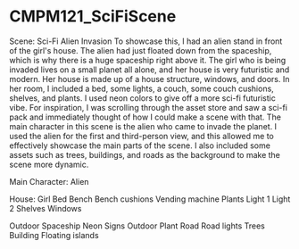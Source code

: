 # CMPM121_SciFiScene
 
Scene: Sci-Fi Alien Invasion To showcase this, I had an alien stand in front of the girl's house. The alien had just floated down from the spaceship, which is why there is a huge spaceship right above it. The girl who is being invaded lives on a small planet all alone, and her house is very futuristic and modern. Her house is made up of a house structure, windows, and doors. In her room, I included a bed, some lights, a couch, some couch cushions, shelves, and plants. I used neon colors to give off a more sci-fi futuristic vibe. For inspiration, I was scrolling through the asset store and saw a sci-fi pack and immediately thought of how I could make a scene with that. The main character in this scene is the alien who came to invade the planet. I used the alien for the first and third-person view, and this allowed me to effectively showcase the main parts of the scene. I also included some assets such as trees, buildings, and roads as the background to make the scene more dynamic.

Main Character:
Alien

House:
Girl
Bed
Bench
Bench cushions
Vending machine
Plants
Light 1
Light 2
Shelves
Windows

Outdoor
Spaceship
Neon Signs
Outdoor Plant
Road
Road lights
Trees
Building
Floating islands
